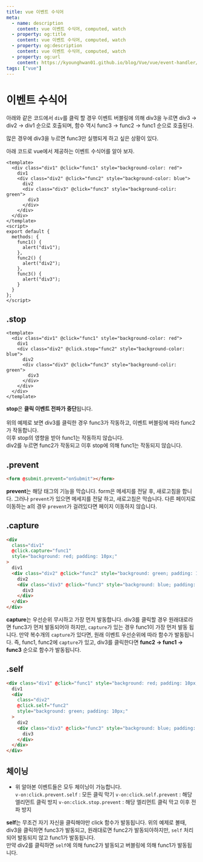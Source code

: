 ```yaml
---
title: vue 이벤트 수식어
meta:
  - name: description
    content: vue 이벤트 수식어, computed, watch
  - property: og:title
    content: vue 이벤트 수식어, computed, watch
  - property: og:description
    content: vue 이벤트 수식어, computed, watch
  - property: og:url
    content: https://kyounghwan01.github.io/blog/Vue/vue/event-handler/
tags: ["vue"]
---
```


# 이벤트 수식어

아래와 같은 코드에서 `div`를 클릭 할 경우 이벤트 버블링에 의해 div3을 누르면 div3 -> div2 -> div1 순으로 호출되며, 함수 역시 func3 -> func2 -> func1 순으로 호출된다.

많은 경우에 div3을 누르면 func3만 실행되게 하고 싶은 상황이 있다.

아래 코드로 vue에서 제공하는 이벤트 수식어를 알아 보자.

```vue
<template>
  <div class="div1" @click="func1" style="background-color: red">
    div1
    <div class="div2" @click="func2" style="background-color: blue">
      div2
      <div class="div3" @click="func3" style="background-colir: green">
        div3
      </div>
    </div>
  </div>
</template>
<script>
export default {
  methods: {
    func1() {
      alert("div1");
    },
    func2() {
      alert("div2");
    },
    func3() {
      alert("div3");
    }
  }
};
</script>
```

## .stop

```vue
<template>
  <div class="div1" @click="func1" style="background-color: red">
    div1
    <div class="div2" @click.stop="func2" style="background-color: blue">
      div2
      <div class="div3" @click="func3" style="background-colir: green">
        div3
      </div>
    </div>
  </div>
</template>
```

**stop**은 **클릭 이벤트 전파가 중단**됩니다.<br><br>
위의 예제로 보면 div3를 클릭한 경우 func3가 작동하고, 이벤트 버블링에 따라 func2가 작동합니다.<br>
이후 stop의 영향을 받아 func1는 작동하지 않습니다.<br>
div2를 누르면 func2가 작동되고 이후 stop에 의해 func1는 작동되지 않습니다.

## .prevent

```html
<form @submit.prevent="onSubmit"></form>
```

**prevent**는 해당 태그의 기능을 막습니다.
form은 메세지를 전달 후, 새로고침을 합니다. 그러나 `prevent`가 있으면 메세지를 전달 하고, 새로고침은 막습니다. 다른 페이지로 이동하는 a의 경우 `prevent`가 걸려있다면 페이지 이동하지 않습니다.

## .capture

```html
<div
  class="div1"
  @click.capture="func1"
  style="background: red; padding: 10px;"
>
  div1
  <div class="div2" @click="func2" style="background: green; padding: 10px;">
    div2
    <div class="div3" @click="func3" style="background: blue; padding: 10px;">
      div3
    </div>
  </div>
</div>
```

**capture**는 우선순위 무시하고 가장 먼저 발동합니다.
div3를 클릭할 경우 원래대로라면 func3가 먼저 발동되어야 하지만, `capture`가 있는 경우 func1이 가장 먼저 발동 됩니다.
만약 복수개의 `capture`가 있다면, 원래 이벤트 우선순위에 따라 함수가 발동됩니다.
즉, func1, func2에 `capture`가 있고, div3를 클릭한다면 **func2 -> func1 -> func3** 순으로 함수가 발동됩니다.

## .self

```html
<div class="div1" @click="func1" style="background: red; padding: 10px;">
  div1
  <div
    class="div2"
    @click.self="func2"
    style="background: green; padding: 10px;"
  >
    div2
    <div class="div3" @click="func3" style="background: blue; padding: 10px;">
      div3
    </div>
  </div>
</div>
```

## 체이닝

- 위 알아본 이벤트들은 모두 체이닝이 가능합니다.<br>
  `v-on:click.prevent.self` : 모든 클릭 막기
  `v-on:click.self.prevent` : 해당 엘리먼트 클릭 방지
  `v-on:click.stop.prevent` : 해당 엘리먼트 클릭 막고 이후 전파 방지

**self**는 무조건 자기 자신을 클릭해야만 click 함수가 발동됩니다.
위의 예제로 볼때, div3을 클릭하면 func3가 발동되고, 원래대로면 func2가 발동되야하지만, `self` 처리되어 발동되지 않고 func1가 발동됩니다.<br>
만약 div2를 클릭하면 `self`에 의해 func2가 발동되고 버블링에 의해 func1가 발동됩니다.

<TagLinks />

<Comment />
